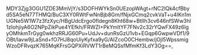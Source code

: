 MDY3Zjg3OGU1ZDE3MmVjY/s3DOFHWYkSn0UEzopWAgt+rNC2IQk4cfBbyd5SA5eN77THMQ/BuC3XY0RWtFwNnBjb8Gm/fNjxGCmq2cvkVaT+u4IKn1mUGNe5W1W7z3fzXyc/HBgUdcErgo0fIdegn8Kht68w+BtIIh3cv646nfSWw3hl1zIohjiyA6O2NPpZikPue4YEfkh/FRWZI+PkYmItYF7FNv2c32rYQwFX49z6lgyOMhkmTrGyg0wkhzRRJG60Pu+UdJv+dunRsGzU1vb+EGqp6GwpwVDf1/9OBt/lavw9jLaSnd+fO7HJ8qoUiyKyfxa9yG/AIZcoO0CHembw/jOjl5WpssmigWzoDFRvqzK765MqKFrsGQPXiRVWT1rBeMQSsfMfmKf3LdY3Og==,
